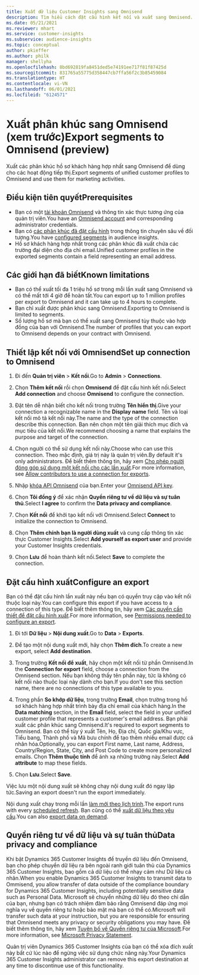 ```yaml
---
title: Xuất dữ liệu Customer Insights sang Omnisend
description: Tìm hiểu cách đặt cấu hình kết nối và xuất sang Omnisend.
ms.date: 05/21/2021
ms.reviewer: mhart
ms.service: customer-insights
ms.subservice: audience-insights
ms.topic: conceptual
author: pkieffer
ms.author: philk
manager: shellyha
ms.openlocfilehash: 8bd692819fa8451ded5e74191ee717f81f87425d
ms.sourcegitcommit: 831765a55775d358447cb7ffa56f2c3b85459084
ms.translationtype: HT
ms.contentlocale: vi-VN
ms.lasthandoff: 06/01/2021
ms.locfileid: "6124571"
---
```

# <a name="export-segments-to-omnisend-preview"></a><span data-ttu-id="d6778-103">Xuất phân khúc sang Omnisend (xem trước)</span><span class="sxs-lookup"><span data-stu-id="d6778-103">Export segments to Omnisend (preview)</span></span>

<span data-ttu-id="d6778-104">Xuất các phân khúc hồ sơ khách hàng hợp nhất sang Omnisend để dùng cho các hoạt động tiếp thị.</span><span class="sxs-lookup"><span data-stu-id="d6778-104">Export segments of unified customer profiles to Omnisend and use them for marketing activities.</span></span>

## <a name="prerequisites"></a><span data-ttu-id="d6778-105">Điều kiện tiên quyết</span><span class="sxs-lookup"><span data-stu-id="d6778-105">Prerequisites</span></span>

-   <span data-ttu-id="d6778-106">Bạn có một [tài khoản Omnisend](https://www.omnisend.com/) và thông tin xác thực tương ứng của quản trị viên.</span><span class="sxs-lookup"><span data-stu-id="d6778-106">You have an [Omnisend account](https://www.omnisend.com/) and corresponding administrator credentials.</span></span>
-   <span data-ttu-id="d6778-107">Bạn có [các phân khúc đã đặt cấu hình](segments.md) trong thông tin chuyên sâu về đối tượng.</span><span class="sxs-lookup"><span data-stu-id="d6778-107">You have [configured segments](segments.md) in audience insights.</span></span>
-   <span data-ttu-id="d6778-108">Hồ sơ khách hàng hợp nhất trong các phân khúc đã xuất chứa các trường đại diện cho địa chỉ email.</span><span class="sxs-lookup"><span data-stu-id="d6778-108">Unified customer profiles in the exported segments contain a field representing an email address.</span></span>

## <a name="known-limitations"></a><span data-ttu-id="d6778-109">Các giới hạn đã biết</span><span class="sxs-lookup"><span data-stu-id="d6778-109">Known limitations</span></span>

- <span data-ttu-id="d6778-110">Bạn có thể xuất tối đa 1 triệu hồ sơ trong mỗi lần xuất sang Omnisend và có thể mất tới 4 giờ để hoàn tất.</span><span class="sxs-lookup"><span data-stu-id="d6778-110">You can export up to 1 million profiles per export to Omnisend and it can take up to 4 hours to complete.</span></span>
- <span data-ttu-id="d6778-111">Bạn chỉ xuất được phân khúc sang Omnisend.</span><span class="sxs-lookup"><span data-stu-id="d6778-111">Exporting to Omnisend is limited to segments.</span></span>
- <span data-ttu-id="d6778-112">Số lượng hồ sơ mà bạn có thể xuất sang Omnisend tùy thuộc vào hợp đồng của bạn với Omnisend.</span><span class="sxs-lookup"><span data-stu-id="d6778-112">The number of profiles that you can export to Omnisend depends on your contract with Omnisend.</span></span>

## <a name="set-up-connection-to-omnisend"></a><span data-ttu-id="d6778-113">Thiết lập kết nối với Omnisend</span><span class="sxs-lookup"><span data-stu-id="d6778-113">Set up connection to Omnisend</span></span>

1. <span data-ttu-id="d6778-114">Đi đến **Quản trị viên** > **Kết nối**.</span><span class="sxs-lookup"><span data-stu-id="d6778-114">Go to **Admin** > **Connections**.</span></span>

1. <span data-ttu-id="d6778-115">Chọn **Thêm kết nối** rồi chọn **Omnisend** để đặt cấu hình kết nối.</span><span class="sxs-lookup"><span data-stu-id="d6778-115">Select **Add connection** and choose **Omnisend** to configure the connection.</span></span>

1. <span data-ttu-id="d6778-116">Đặt tên dễ nhận biết cho kết nối trong trường **Tên hiển thị**.</span><span class="sxs-lookup"><span data-stu-id="d6778-116">Give your connection a recognizable name in the **Display name** field.</span></span> <span data-ttu-id="d6778-117">Tên và loại kết nối mô tả kết nối này.</span><span class="sxs-lookup"><span data-stu-id="d6778-117">The name and the type of the connection describe this connection.</span></span> <span data-ttu-id="d6778-118">Bạn nên chọn một tên giải thích mục đích và mục tiêu của kết nối.</span><span class="sxs-lookup"><span data-stu-id="d6778-118">We recommend choosing a name that explains the purpose and target of the connection.</span></span>

1. <span data-ttu-id="d6778-119">Chọn người có thể sử dụng kết nối này.</span><span class="sxs-lookup"><span data-stu-id="d6778-119">Choose who can use this connection.</span></span> <span data-ttu-id="d6778-120">Theo mặc định, giá trị này là quản trị viên.</span><span class="sxs-lookup"><span data-stu-id="d6778-120">By default it's only administrators.</span></span> <span data-ttu-id="d6778-121">Để biết thêm thông tin, hãy xem [Cho phép người đóng góp sử dụng một kết nối cho các lần xuất](connections.md#allow-contributors-to-use-a-connection-for-exports).</span><span class="sxs-lookup"><span data-stu-id="d6778-121">For more information, see [Allow contributors to use a connection for exports](connections.md#allow-contributors-to-use-a-connection-for-exports).</span></span>

1. <span data-ttu-id="d6778-122">Nhập [khóa API Omnisend](https://support.omnisend.com/en/articles/1061890-generating-api-key) của bạn.</span><span class="sxs-lookup"><span data-stu-id="d6778-122">Enter your [Omnisend API key](https://support.omnisend.com/en/articles/1061890-generating-api-key).</span></span>

1. <span data-ttu-id="d6778-123">Chọn **Tôi đồng ý** để xác nhận **Quyền riêng tư về dữ liệu và sự tuân thủ**.</span><span class="sxs-lookup"><span data-stu-id="d6778-123">Select **I agree** to confirm the **Data privacy and compliance**.</span></span>

1. <span data-ttu-id="d6778-124">Chọn **Kết nối** để khởi tạo kết nối với Omnisend.</span><span class="sxs-lookup"><span data-stu-id="d6778-124">Select **Connect** to initialize the connection to Omnisend.</span></span>

1. <span data-ttu-id="d6778-125">Chọn **Thêm chính bạn là người dùng xuất** và cung cấp thông tin xác thực Customer Insights.</span><span class="sxs-lookup"><span data-stu-id="d6778-125">Select **Add yourself as export user** and provide your Customer Insights credentials.</span></span>

1. <span data-ttu-id="d6778-126">Chọn **Lưu** để hoàn thành kết nối.</span><span class="sxs-lookup"><span data-stu-id="d6778-126">Select **Save** to complete the connection.</span></span>

## <a name="configure-an-export"></a><span data-ttu-id="d6778-127">Đặt cấu hình xuất</span><span class="sxs-lookup"><span data-stu-id="d6778-127">Configure an export</span></span>

<span data-ttu-id="d6778-128">Bạn có thể đặt cấu hình lần xuất này nếu bạn có quyền truy cập vào kết nối thuộc loại này.</span><span class="sxs-lookup"><span data-stu-id="d6778-128">You can configure this export if you have access to a connection of this type.</span></span> <span data-ttu-id="d6778-129">Để biết thêm thông tin, hãy xem [Các quyền cần thiết để đặt cấu hình xuất](export-destinations.md#set-up-a-new-export).</span><span class="sxs-lookup"><span data-stu-id="d6778-129">For more information, see [Permissions needed to configure an export](export-destinations.md#set-up-a-new-export).</span></span>

1. <span data-ttu-id="d6778-130">Đi tới **Dữ liệu** > **Nội dung xuất**.</span><span class="sxs-lookup"><span data-stu-id="d6778-130">Go to **Data** > **Exports**.</span></span>

1. <span data-ttu-id="d6778-131">Để tạo một nội dung xuất mới, hãy chọn **Thêm đích**.</span><span class="sxs-lookup"><span data-stu-id="d6778-131">To create a new export, select **Add destination**.</span></span>

1. <span data-ttu-id="d6778-132">Trong trường **Kết nối để xuất**, hãy chọn một kết nối từ phần Omnisend.</span><span class="sxs-lookup"><span data-stu-id="d6778-132">In the **Connection for export** field, choose a connection from the Omnisend section.</span></span> <span data-ttu-id="d6778-133">Nếu bạn không thấy tên phần này, tức là không có kết nối nào thuộc loại này dành cho bạn.</span><span class="sxs-lookup"><span data-stu-id="d6778-133">If you don't see this section name, there are no connections of this type available to you.</span></span>

1. <span data-ttu-id="d6778-134">Trong phần **So khớp dữ liệu**, trong trường **Email**, chọn trường trong hồ sơ khách hàng hợp nhất trình bày địa chỉ email của khách hàng.</span><span class="sxs-lookup"><span data-stu-id="d6778-134">In the **Data matching** section, in the **Email** field, select the field in your unified customer profile that represents a customer's email address.</span></span> <span data-ttu-id="d6778-135">Bạn phải xuất các phân khúc sang Omnisend.</span><span class="sxs-lookup"><span data-stu-id="d6778-135">It's required to export segments to Omnisend.</span></span> <span data-ttu-id="d6778-136">Bạn có thể tùy ý xuất Tên, Họ, Địa chỉ, Quốc gia/Khu vực, Tiểu bang, Thành phố và Mã bưu chính để tạo thêm nhiều email được cá nhân hóa.</span><span class="sxs-lookup"><span data-stu-id="d6778-136">Optionally, you can export First name, Last name, Address, Country/Region, State, City, and Post Code to create more personalized emails.</span></span> <span data-ttu-id="d6778-137">Chọn **Thêm thuộc tính** để ánh xạ những trường này.</span><span class="sxs-lookup"><span data-stu-id="d6778-137">Select **Add attribute** to map these fields.</span></span>

1. <span data-ttu-id="d6778-138">Chọn **Lưu**.</span><span class="sxs-lookup"><span data-stu-id="d6778-138">Select **Save**.</span></span>

<span data-ttu-id="d6778-139">Việc lưu một nội dung xuất sẽ không chạy nội dung xuất đó ngay lập tức.</span><span class="sxs-lookup"><span data-stu-id="d6778-139">Saving an export doesn't run the export immediately.</span></span>

<span data-ttu-id="d6778-140">Nội dung xuất chạy trong mỗi lần [làm mới theo lịch trình](system.md#schedule-tab).</span><span class="sxs-lookup"><span data-stu-id="d6778-140">The export runs with every [scheduled refresh](system.md#schedule-tab).</span></span> <span data-ttu-id="d6778-141">Bạn cũng có thể [xuất dữ liệu theo yêu cầu](export-destinations.md#run-exports-on-demand).</span><span class="sxs-lookup"><span data-stu-id="d6778-141">You can also [export data on demand](export-destinations.md#run-exports-on-demand).</span></span> 


## <a name="data-privacy-and-compliance"></a><span data-ttu-id="d6778-142">Quyền riêng tư về dữ liệu và sự tuân thủ</span><span class="sxs-lookup"><span data-stu-id="d6778-142">Data privacy and compliance</span></span>

<span data-ttu-id="d6778-143">Khi bật Dynamics 365 Customer Insights để truyền dữ liệu đến Omnisend, bạn cho phép chuyển dữ liệu ra bên ngoài ranh giới tuân thủ của Dynamics 365 Customer Insights, bao gồm cả dữ liệu có thể nhạy cảm như Dữ liệu cá nhân.</span><span class="sxs-lookup"><span data-stu-id="d6778-143">When you enable Dynamics 365 Customer Insights to transmit data to Ommisend, you allow transfer of data outside of the compliance boundary for Dynamics 365 Customer Insights, including potentially sensitive data such as Personal Data.</span></span> <span data-ttu-id="d6778-144">Microsoft sẽ chuyển những dữ liệu đó theo chỉ dẫn của bạn, nhưng bạn có trách nhiệm đảm bảo rằng Omnisend đáp ứng mọi nghĩa vụ về quyền riêng tư hoặc bảo mật mà bạn có thể có.</span><span class="sxs-lookup"><span data-stu-id="d6778-144">Microsoft will transfer such data at your instruction, but you are responsible for ensuring that Omnisend meets any privacy or security obligations you may have.</span></span> <span data-ttu-id="d6778-145">Để biết thêm thông tin, hãy xem [Tuyên bố về Quyền riêng tư của Microsoft](https://go.microsoft.com/fwlink/?linkid=396732).</span><span class="sxs-lookup"><span data-stu-id="d6778-145">For more information, see [Microsoft Privacy Statement](https://go.microsoft.com/fwlink/?linkid=396732).</span></span>

<span data-ttu-id="d6778-146">Quản trị viên Dynamics 365 Customer Insights của bạn có thể xóa đích xuất này bất cứ lúc nào để ngừng việc sử dụng chức năng này.</span><span class="sxs-lookup"><span data-stu-id="d6778-146">Your Dynamics 365 Customer Insights administrator can remove this export destination at any time to discontinue use of this functionality.</span></span>
